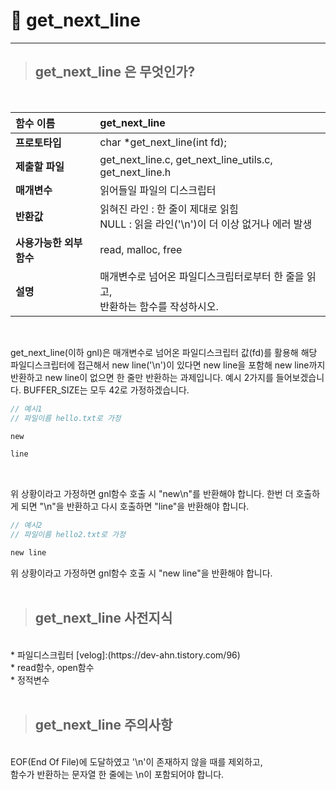 # 📝 get_next_line
---
>## get_next_line 은 무엇인가?

<br>

| **함수 이름** | get_next_line |
|:-----------|:-------------|
| **프로토타입** | char	\*get_next_line(int fd);
| **제출할 파일** | get_next_line.c, get_next_line_utils.c, get_next_line.h |
| **매개변수** | 읽어들일 파일의 디스크립터 |
| **반환값** | 읽혀진 라인 : 한 줄이 제대로 읽힘<br>NULL : 읽을 라인('\n')이 더 이상 없거나 에러 발생 |
| **사용가능한 외부 함수** | read, malloc, free |
| **설명** | 매개변수로 넘어온 파일디스크립터로부터 한 줄을 읽고,<br>반환하는 함수를 작성하시오. |
<br>

get_next_line(이하 gnl)은 매개변수로 넘어온 파일디스크립터 값(fd)를 활용해
해당 파일디스크립터에 접근해서 new line('\n')이 있다면 new line을
포함해 new line까지 반환하고 new line이 없으면 한 줄만 반환하는 과제입니다.
예시 2가지를 들어보겠습니다. BUFFER_SIZE는 모두 42로 가정하겠습니다.
<br>

```c
// 예시1
// 파일이름 hello.txt로 가정

new

line
```
<br>

위 상황이라고 가정하면 gnl함수 호출 시 "new\n"를 반환해야 합니다.
한번 더 호출하게 되면 "\n"을 반환하고
다시 호출하면 "line"을 반환해야 합니다.
<br>

```c
// 예시2
// 파일이름 hello2.txt로 가정

new line
```
위 상황이라고 가정하면 gnl함수 호출 시 "new line"을 반환해야 합니다.
<br><br>

>## get_next_line 사전지식

<br>
* 파일디스크립터 [velog]:(https://dev-ahn.tistory.com/96)<br>
* read함수, open함수<br>
* 정적변수<br>
<br>

>## get_next_line 주의사항

<br>
EOF(End Of File)에 도달하였고 '\n'이 존재하지 않을 때를 제외하고,<br>
함수가 반환하는 문자열 한 줄에는 \n이 포함되어야 합니다.
